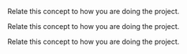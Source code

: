<panel type="warning" header=":trophy: Can explain SLDC process models :star::star:" expandable>
  <include src="../../book/processModels/introduction/what/full.md" />
<!-- TODO: add evidence -->
</panel>

<panel type="warning" header=":trophy: Can explain sequential models :star::star:" expandable>
  <include src="../../book/processModels/introduction/sequentialModels/full.md" />
  <panel header=":dart: Evidence" expanded>

Relate this concept to how you are doing the project.

  </panel>
</panel>


<panel type="warning" header=":trophy: Can explain iterative models :star::star:" expandable>
  <include src="../../book/processModels/introduction/iterativeModels/full.md" />
  <panel header=":dart: Evidence" expanded>

Relate this concept to how you are doing the project.

  </panel>
</panel>

<panel type="warning" header=":trophy: Can explain agile models :star::star:" expandable>
  <include src="../../book/processModels/introduction/agileModels/full.md" />
  <panel header=":dart: Evidence" expanded>

Relate this concept to how you are doing the project.

  </panel>
</panel>
